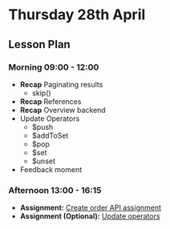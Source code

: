 # Thursday 28th April

## Lesson Plan

### Morning 09:00 - 12:00

+ **Recap** Paginating results
    + skip()
+ **Recap** References
+ **Recap** Overview backend
+ Update Operators
    + $push
    + $addToSet
    + $pop
    + $set
    + $unset
+ Feedback moment

### Afternoon 13:00 - 16:15

+ **Assignment:** [Create order API assignment](https://github.com/GillesDCI/references-crud-assignment)
+ **Assignment (Optional):** [Update operators](https://github.com/GillesDCI/update-operators-assignment)

